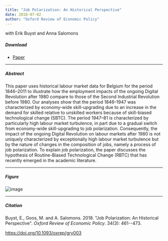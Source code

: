 ```yaml
---
title: "Job Polarization: An Historical Perspective" 
date: 2018-07-02
author: "Oxford Review of Economic Policy"
---
```


with Erik Buyst and Anna Salomons

##### Download

+ [Paper](/9.pdf)
---

##### Abstract

This paper uses historical labour market data for Belgium for the period 1846–2011 to illustrate how the employment impacts of the ongoing Digital Revolution after 1980 compare to those of the Second Industrial Revolution before 1980. Our analyses show that the period 1846–1947 was characterized by economy-wide skill-upgrading due to an increase in the demand for skilled relative to unskilled workers because of skill-biased technological change (SBTC). The period 1947–81 is characterized by particularly high labour market turbulence, in part due to a gradual switch from economy-wide skill-upgrading to job polarization. Consequently, the impact of the ongoing Digital Revolution on labour markets after 1980 is not uniquely characterized by exceptionally high labour market turbulence but by the nature of changes in the composition of jobs, namely a process of job polarization. To explain job polarization, the paper discusses the hypothesis of Routine-Biased Technological Change (RBTC) that has recently emerged in the academic literature.

---
##### Figure  

![image](/9-figure.png#center)

---

##### Citation

Buyst, E., Goos, M. and A. Salomons. 2018. "Job Polarization: An Historical Perspective". *Oxford Review of Economic Policy*. 34(3): 461--473. 

https://doi.org/10.1093/oxrep/gry003

